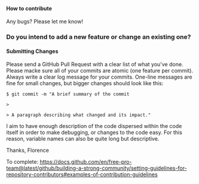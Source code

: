 #### How to contribute

Any bugs? Please let me know! 

### Do you intend to add a new feature or change an existing one?






#### Submitting Changes

Please send a GitHub Pull Request with a clear list of what you've done. Please macke sure all of your commits are atomic (one feature per commit).
Always write a clear log message for your commits. One-line messages are fine for small changes, but bigger changes should look like this:

  ``$ git commit -m "A brief summary of the commit ``
  
  ``> ``
  
  ``> A paragraph describing what changed and its impact."``
  
  
  
I aim to have enough description of the code dispersed within the code itself in order to make debugging, or changes to the code easy.
For this reason, variable names can also be quite long but descriptive. 

Thanks, Florence



To complete: https://docs.github.com/en/free-pro-team@latest/github/building-a-strong-community/setting-guidelines-for-repository-contributors#examples-of-contribution-guidelines
